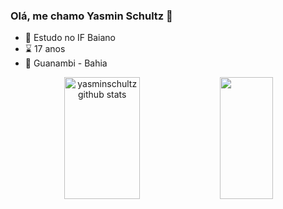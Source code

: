 ### Olá, me chamo Yasmin Schultz 👋

- 📖 Estudo no IF Baiano
- ⌛ 17 anos
- 📌 Guanambi - Bahia
<div align="center">  
<img width="49%" height="195px" src="https://github-readme-stats.vercel.app/api?username=yasminschultz&show_icons=true&count_private=true&hide_border=true&title_color=FFFFFF&icon_color=FFFFFF&text_color=c9d1d9&bg_color=0d1117" alt="yasminschultz github stats" /> 
<img width="41%" height="195px" src="https://github-readme-stats.vercel.app/api/top-langs/?username=yasminschultz&layout=compact&hide_border=true&title_color=FFFFFF&text_color=c9d1d9&bg_color=0d1117" />
</div>

